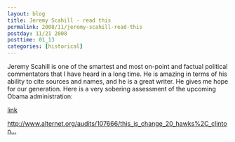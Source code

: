 ```yaml
---
layout: blog
title: Jeremy Scahill - read this
permalink: 2008/11/jeremy-scahill-read-this
postday: 11/21 2008
posttime: 01_13
categories: [historical]
---
```


<p>Jeremy Scahill is one of the smartest and most on-point and factual political commentators that I have heard in a long time. He is amazing in terms of his ability to cite sources and names, and he is a great writer. He gives me hope for our generation. Here is a very sobering assessment of the upcoming Obama administration:</p>
<p><a href="http://www.alternet.org/audits/107666/this_is_change_20_hawks%2C_clintonites_and_neocons_to_watch_for_in_obama%27s_white_house/">link</a></p>
<p><a href="http://www.alternet.org/audits/107666/this_is_change_20_hawks%2C_clintonites_and_neocons_to_watch_for_in_obama%27s_white_house/" title="http://www.alternet.org/audits/107666/this_is_change_20_hawks%2C_clintonites_and_neocons_to_watch_for_in_obama%27s_white_house/">http://www.alternet.org/audits/107666/this_is_change_20_hawks%2C_clinton...</a></p>

